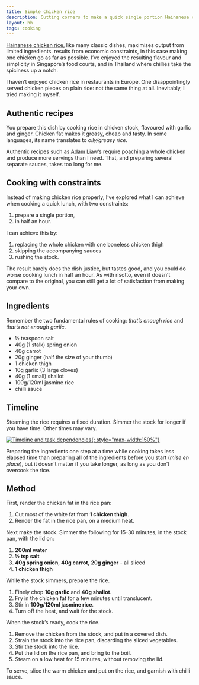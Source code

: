 ```yaml
---
title: Simple chicken rice
description: Cutting corners to make a quick single portion Hainanese chicken rice
layout: hh
tags: cooking
---
```


[Hainanese chicken rice](https://en.wikipedia.org/wiki/Hainanese_chicken_rice),
like many classic dishes, maximises output from limited ingredients.
results from economic constraints, in this case making one chicken go as far as possible.
I’ve enjoyed the resulting flavour and simplicity in Singapore’s food courts, and in Thailand where chillies take the spiciness up a notch.

I haven’t enjoyed chicken rice in restaurants in Europe.
One disappointingly served chicken pieces on plain rice: not the same thing at all.
Inevitably, I tried making it myself.

## Authentic recipes

You prepare this dish by cooking rice in chicken stock, flavoured with garlic and ginger.
Chicken fat makes it greasy, cheap and tasty.
In some languages, its name translates to _oily/greasy rice_.

Authentic recipes such as [Adam Liaw’s](https://adamliaw.com/recipe/hainanese-chicken-rice/)
require poaching a whole chicken and produce more servings than I need.
That, and preparing several separate sauces, takes too long for me.

## Cooking with constraints

Instead of making chicken rice properly, I’ve explored what I can achieve when cooking a quick lunch, with two constraints:

1. prepare a single portion,
2. in half an hour.

I can achieve this by:

1. replacing the whole chicken with one boneless chicken thigh
2. skipping the accompanying sauces
3. rushing the stock.

The result barely does the dish justice, but tastes good, and you could do worse cooking lunch in half an hour.
As with risotto, even if doesn’t compare to the original, you can still get a lot of satisfaction from making your own.

## Ingredients

Remember the two fundamental rules of cooking:
_that’s enough rice_ and _that’s not enough garlic_.

* ½ teaspoon salt
* 40g (1 stalk) spring onion
* 40g carrot
* 20g ginger (half the size of your thumb)
* 1 chicken thigh
* 10g garlic (3 large cloves)
* 40g (1 small) shallot
* 100g/120ml jasmine rice
* chilli sauce

## Timeline

Steaming the rice requires a fixed duration.
Simmer the stock for longer if you have time.
Other times may vary.

[![Timeline and task dependencies](chicken-rice-timeline.webp){: style="max-width:150%"}](chicken-rice-timeline.webp)

Preparing the ingredients one step at a time while cooking takes less elapsed time than preparing all of the ingredients before you start (_mise en place_), but it doesn’t matter if you take longer, as long as you don’t overcook the rice.

## Method

First, render the chicken fat in the rice pan:

1. Cut most of the white fat from **1 chicken thigh**.
2. Render the fat in  the rice pan, on a medium heat.

Next make the stock. Simmer the following for 15-30 minutes, in the stock pan, with the lid on:

1. **200ml water**
2. **½ tsp salt**
3. **40g spring onion**, **40g carrot**, **20g ginger** - all sliced
4. **1 chicken thigh**

While the stock simmers, prepare the rice.

1. Finely chop **10g garlic** and **40g shallot**.
2. Fry in the chicken fat for a few minutes until translucent.
3. Stir in **100g/120ml jasmine rice**.
4. Turn off the heat, and wait for the stock.

When the stock’s ready, cook the rice.

1. Remove the chicken from the stock, and put in a covered dish.
2. Strain the stock into the rice pan, discarding the sliced vegetables.
3. Stir the stock into the rice.
4. Put the lid on the rice pan, and bring to the boil.
5. Steam on a low heat for 15 minutes, without removing the lid.

To serve, slice the warm chicken and put on the rice, and garnish with chilli sauce.
